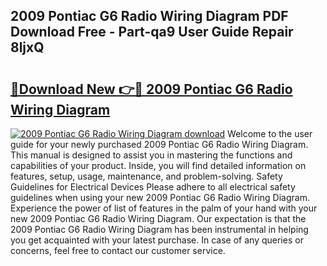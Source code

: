 ## 2009 Pontiac G6 Radio Wiring Diagram PDF Download Free - Part-qa9 User Guide Repair 8ljxQ

# <h2><a href="http://dfqb2h7.blite.top/?on=2009+Pontiac+G6+Radio+Wiring+Diagram">🔗Download New 👉🔴 2009 Pontiac G6 Radio Wiring Diagram</a></h2>

[![2009 Pontiac G6 Radio Wiring Diagram download](https://i.imgur.com/lujVjoI.png)](http://dfqb2h7.blite.top/?on=2009+Pontiac+G6+Radio+Wiring+Diagram)
Welcome to the user guide for your newly purchased 2009 Pontiac G6 Radio Wiring Diagram. This manual is designed to assist you in mastering the functions and capabilities of your product. Inside, you will find detailed information on features, setup, usage, maintenance, and problem-solving. Safety Guidelines for Electrical Devices Please adhere to all electrical safety guidelines when using your new 2009 Pontiac G6 Radio Wiring Diagram. Experience the power of list of features in the palm of your hand with your new 2009 Pontiac G6 Radio Wiring Diagram. Our expectation is that the 2009 Pontiac G6 Radio Wiring Diagram has been instrumental in helping you get acquainted with your latest purchase. In case of any queries or concerns, feel free to contact our customer service.
